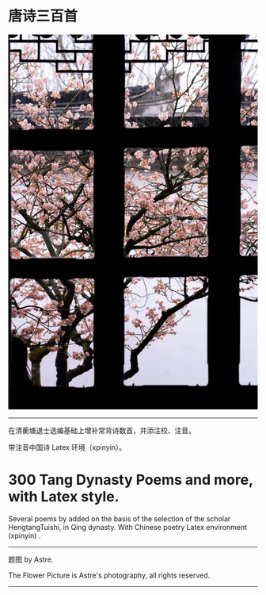 # 唐诗三百首 

![图片 by Astre](./题照拙句.jpg)

---

在清蘅塘退士选编基础上增补常背诗数首，并添注校、注音。

带注音中国诗 Latex 环境（xpinyin）。

# 300 Tang Dynasty Poems and more, with Latex style.

Several poems by added on the basis of the selection of the scholar HengtangTuishi, in Qing dynasty. With Chinese poetry Latex environment (xpinyin) .


---
题图 by Astre.

The Flower Picture is Astre's photography, all rights reserved.

---



